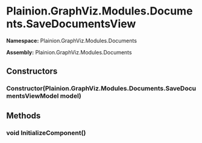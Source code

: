 
# Plainion.GraphViz.Modules.Documents.SaveDocumentsView

**Namespace:** Plainion.GraphViz.Modules.Documents

**Assembly:** Plainion.GraphViz.Modules.Documents


## Constructors

### Constructor(Plainion.GraphViz.Modules.Documents.SaveDocumentsViewModel model)


## Methods

### void InitializeComponent()
